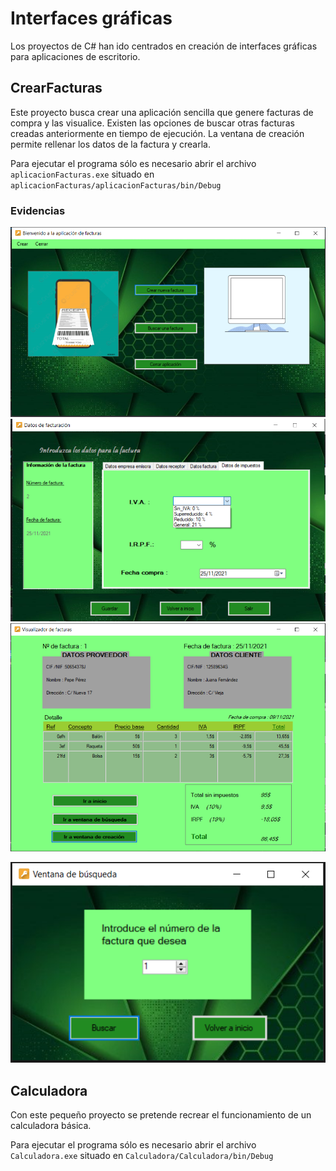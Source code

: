 # Interfaces gráficas

Los proyectos de C# han ido centrados en creación de interfaces gráficas para aplicaciones de escritorio.

## CrearFacturas
Este proyecto busca crear una aplicación sencilla que genere facturas de compra y las visualice. Existen las opciones de buscar otras facturas creadas anteriormente en tiempo de ejecución. La ventana de creación permite rellenar los datos de la factura y crearla.

Para ejecutar el programa sólo es necesario abrir el archivo ```aplicacionFacturas.exe``` situado en ```aplicacionFacturas/aplicacionFacturas/bin/Debug```

### Evidencias
<img src="aplicacionFacturas/evidences/inicio.png" width="600px"/>

<img src="aplicacionFacturas/evidences/creacion.png" width="600px"/>


<img src="aplicacionFacturas/evidences/resultado.png" width="600px"/>

![Ventana de búsqueda](aplicacionFacturas/evidences/buscar.png)


## Calculadora
Con este pequeño proyecto se pretende recrear el funcionamiento de un calculadora básica.

Para ejecutar el programa sólo es necesario abrir el archivo ```Calculadora.exe``` situado en ```Calculadora/Calculadora/bin/Debug```
